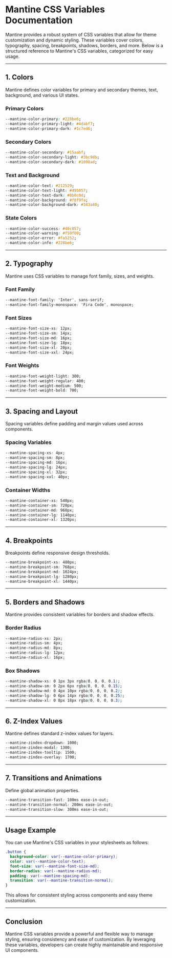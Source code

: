 # Mantine CSS Variables Documentation

Mantine provides a robust system of CSS variables that allow for theme customization and dynamic styling. These variables cover colors, typography, spacing, breakpoints, shadows, borders, and more. Below is a structured reference to Mantine's CSS variables, categorized for easy usage.

---

## **1. Colors**
Mantine defines color variables for primary and secondary themes, text, background, and various UI states.

### **Primary Colors**
```css
--mantine-color-primary: #228be6;
--mantine-color-primary-light: #4dabf7;
--mantine-color-primary-dark: #1c7ed6;
```

### **Secondary Colors**
```css
--mantine-color-secondary: #15aabf;
--mantine-color-secondary-light: #3bc9db;
--mantine-color-secondary-dark: #1098ad;
```

### **Text and Background**
```css
--mantine-color-text: #212529;
--mantine-color-text-light: #495057;
--mantine-color-text-dark: #0b0c0d;
--mantine-color-background: #f8f9fa;
--mantine-color-background-dark: #343a40;
```

### **State Colors**
```css
--mantine-color-success: #40c057;
--mantine-color-warning: #f59f00;
--mantine-color-error: #fa5252;
--mantine-color-info: #228be6;
```

---

## **2. Typography**
Mantine uses CSS variables to manage font family, sizes, and weights.

### **Font Family**
```css
--mantine-font-family: 'Inter', sans-serif;
--mantine-font-family-monospace: 'Fira Code', monospace;
```

### **Font Sizes**
```css
--mantine-font-size-xs: 12px;
--mantine-font-size-sm: 14px;
--mantine-font-size-md: 16px;
--mantine-font-size-lg: 18px;
--mantine-font-size-xl: 20px;
--mantine-font-size-xxl: 24px;
```

### **Font Weights**
```css
--mantine-font-weight-light: 300;
--mantine-font-weight-regular: 400;
--mantine-font-weight-medium: 500;
--mantine-font-weight-bold: 700;
```

---

## **3. Spacing and Layout**
Spacing variables define padding and margin values used across components.

### **Spacing Variables**
```css
--mantine-spacing-xs: 4px;
--mantine-spacing-sm: 8px;
--mantine-spacing-md: 16px;
--mantine-spacing-lg: 24px;
--mantine-spacing-xl: 32px;
--mantine-spacing-xxl: 40px;
```

### **Container Widths**
```css
--mantine-container-xs: 540px;
--mantine-container-sm: 720px;
--mantine-container-md: 960px;
--mantine-container-lg: 1140px;
--mantine-container-xl: 1320px;
```

---

## **4. Breakpoints**
Breakpoints define responsive design thresholds.

```css
--mantine-breakpoint-xs: 480px;
--mantine-breakpoint-sm: 768px;
--mantine-breakpoint-md: 1024px;
--mantine-breakpoint-lg: 1280px;
--mantine-breakpoint-xl: 1440px;
```

---

## **5. Borders and Shadows**
Mantine provides consistent variables for borders and shadow effects.

### **Border Radius**
```css
--mantine-radius-xs: 2px;
--mantine-radius-sm: 4px;
--mantine-radius-md: 8px;
--mantine-radius-lg: 12px;
--mantine-radius-xl: 16px;
```

### **Box Shadows**
```css
--mantine-shadow-xs: 0 1px 3px rgba(0, 0, 0, 0.1);
--mantine-shadow-sm: 0 2px 6px rgba(0, 0, 0, 0.15);
--mantine-shadow-md: 0 4px 10px rgba(0, 0, 0, 0.2);
--mantine-shadow-lg: 0 6px 14px rgba(0, 0, 0, 0.25);
--mantine-shadow-xl: 0 8px 18px rgba(0, 0, 0, 0.3);
```

---

## **6. Z-Index Values**
Mantine defines standard z-index values for layers.

```css
--mantine-zindex-dropdown: 1000;
--mantine-zindex-modal: 1300;
--mantine-zindex-tooltip: 1500;
--mantine-zindex-overlay: 1700;
```

---

## **7. Transitions and Animations**
Define global animation properties.

```css
--mantine-transition-fast: 100ms ease-in-out;
--mantine-transition-normal: 200ms ease-in-out;
--mantine-transition-slow: 300ms ease-in-out;
```

---

## **Usage Example**
You can use Mantine's CSS variables in your stylesheets as follows:

```css
.button {
  background-color: var(--mantine-color-primary);
  color: var(--mantine-color-text);
  font-size: var(--mantine-font-size-md);
  border-radius: var(--mantine-radius-md);
  padding: var(--mantine-spacing-md);
  transition: var(--mantine-transition-normal);
}
```

This allows for consistent styling across components and easy theme customization.

---

## **Conclusion**
Mantine CSS variables provide a powerful and flexible way to manage styling, ensuring consistency and ease of customization. By leveraging these variables, developers can create highly maintainable and responsive UI components.

